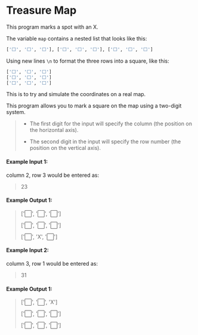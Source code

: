 # Treasure Map

This program marks a spot with an X.

The variable `map` contains a nested list that looks like this:
```python
['⬜️', '⬜️', '⬜️'], ['⬜️', '⬜️', '⬜️'], ['⬜️', '⬜️', '⬜️']
```

Using new lines `\n` to format the three rows into a square, like this:
```python
['⬜️', '⬜️', '⬜️']
['⬜️', '⬜️', '⬜️']
['⬜️', '⬜️', '⬜️']
```

This is to try and simulate the coordinates on a real map.

This program allows you to mark a square on the map using a two-digit system. 

> - The first digit for the input will specify the column (the position on the horizontal axis). 
> 
> - The second digit in the input will specify the row number (the position on the vertical axis).

#### Example Input 1:
column 2, row 3 would be entered as:

> 23


#### Example Output 1:
> ['⬜️', '⬜️', '⬜️']
>
> ['⬜️', '⬜️', '⬜️']
>
> ['⬜️', 'X', '⬜️']


#### Example Input 2:
column 3, row 1 would be entered as:

> 31


#### Example Output 1:
> ['⬜️', '⬜️', 'X']
>
> ['⬜️', '⬜️', '⬜️']
>
> ['⬜️', '⬜️', '⬜️']




